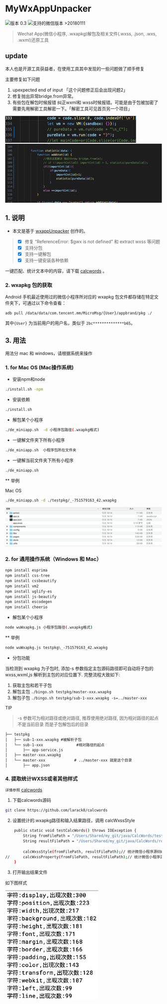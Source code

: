 # MyWxAppUnpacker

![版本 0.3](https://img.shields.io/badge/版本-0.3-red.svg) ![支持的微信版本 >20180111](https://img.shields.io/badge/%E5%BE%AE%E4%BF%A1%E7%89%88%E6%9C%AC-%3E=20180111-brightgreen.svg)

> Wechat App(微信小程序, .wxapkg)解包及相关文件(.wxss, .json, .wxs, .wxml)还原工具

## update 
本人也是开源工具获益者，在使用工具其中发现的一些问题做了顺手修复

主要修复如下问题
1. upexpected end of input 「这个问题修正后会出现问题2」
2. 修复抛出异常bridge.from异常。
3. 有些包在解包时候报错 纠正wxml和 wxss时候报错。可能是由于包被加密了 需要先用解密工具解密一下。「解密工具可见首页另一个项目」

![Alt text](image.png)
![Alt text](image-1.png)
## 1. 说明

- 本文是基于 [wxappUnpacker](https://github.com/qwerty472123/wxappUnpacker "wxappUnpacker") 创作的。
> - [x] 修复 “ReferenceError: $gwx is not defined” 和 extract wxss 等问题
> - [x] 支持分包
> - [x] 支持一键解包
> - [x] 支持一键安装各种依赖

一键匹配、统计文本中的内容，请下载 [calcwords](https://github.com/larack8/calcwords "calcwords") 。

### 2. wxapkg 包的获取

Android 手机最近使用过的微信小程序所对应的 wxapkg 包文件都存储在特定文件夹下，可通过以下命令查看：

    adb pull /data/data/com.tencent.mm/MicroMsg/{User}/appbrand/pkg ./

其中`{User}` 为当前用户的用户名，类似于 `2bc**************b65`。

## 3. 用法

用法分 mac 和 windows，请根据系统来操作

### 1. for Mac OS (Mac操作系统)

- 安装npm和node

```bash
./install.sh -npm
```

- 安装依赖

```bash
./install.sh
```

- 解包某个小程序

```bash
./de_miniapp.sh  -d 小程序包路径(.wxapkg格式)
```

- 一键解文件夹下所有小程序

```bash
./de_miniapp.sh  小程序包所在文件夹
```

- 一键解当前文件夹下所有小程序

```bash
./de_miniapp.sh
```

** 举例

Mac OS
```bash
./de_miniapp.sh -d ./testpkg/_-751579163_42.wxapkg
```

![解包后的目录文件](testpkg/testdir.png)

### 2. for 通用操作系统（Windows 和 Mac）

```bash
npm install esprima
npm install css-tree
npm install cssbeautify
npm install vm2
npm install uglify-es
npm install js-beautify
npm install escodegen
npm install cheerio
```

- 解包某个小程序

```bash
node wuWxapkg.js 小程序包路径(.wxapkg格式)
```

** 举例

```bash
node wuWxapkg.js testpkg\_-751579163_42.wxapkg
```

- 分包功能

当检测到 wxapkg 为子包时, 添加-s 参数指定主包源码路径即可自动将子包的 wxss,wxml,js 解析到主包的对应位置下. 完整流程大致如下: 
1. 获取主包和若干子包
2. 解包主包 `./bingo.sh testpkg/master-xxx.wxapkg`
3. 解包子包 `./bingo.sh testpkg/sub-1-xxx.wxapkg -s=../master-xxx`

TIP
> -s 参数可为相对路径或绝对路径, 推荐使用绝对路径, 因为相对路径的起点不是当前目录 而是子包解包后的目录

```
├── testpkg
│   ├── sub-1-xxx.wxapkg #被解析子包
│   └── sub-1-xxx               #相对路径的起点
│       ├── app-service.js
│   ├── master-xxx.wxapkg
│   └── master-xxx             # ../master-xxx 就是这个目录
│       ├── app.json
```

### 4. 提取统计WXSS或者其他样式

`详情参照` [calcwords](https://github.com/larack8/calcwords "calcwords")

1. 下载calcwords源码

```bash
git clone https://github.com/larack8/calcwords
```

2. 设置统计的.wxapkg路径和输入结果路径，调用 calcWxssStyle

```bash
	public static void testCalcWords() throws IOException {
		String fromFilePath = "/Users/Shared/my_git/java/CalcWords/testletters/";
		String resultFilePath = "/Users/Shared/my_git/java/CalcWords/result.txt";

		calcWxssStyle(fromFilePath, resultFilePath);// 统计微信小程序源码WWXSS样式
//		calcWxssProperty(fromFilePath, resultFilePath);// 统计微信小程序源码WXSS属性
	}
```

3. 打开输出结果文件

如下图样式

![输出结果文件](testpkg/cc.png)
